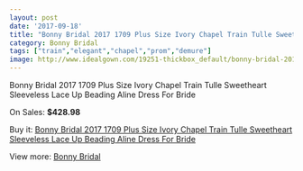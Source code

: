 ```yaml
---
layout: post
date: '2017-09-18'
title: "Bonny Bridal 2017 1709 Plus Size Ivory Chapel Train Tulle Sweetheart Sleeveless Lace Up Beading Aline Dress For Bride"
category: Bonny Bridal
tags: ["train","elegant","chapel","prom","demure"]
image: http://www.idealgown.com/19251-thickbox_default/bonny-bridal-2017-1709-plus-size-ivory-chapel-train-tulle-sweetheart-sleeveless-lace-up-beading-aline-dress-for-bride.jpg
---
```

Bonny Bridal 2017 1709 Plus Size Ivory Chapel Train Tulle Sweetheart Sleeveless Lace Up Beading Aline Dress For Bride

On Sales: **$428.98**
<a href="https://www.idealgown.com/en/bonny-bridal/7290-bonny-bridal-2017-1709-plus-size-ivory-chapel-train-tulle-sweetheart-sleeveless-lace-up-beading-aline-dress-for-bride.html"><amp-img layout="responsive" width="600" height="600" src="//www.idealgown.com/19251-thickbox_default/bonny-bridal-2017-1709-plus-size-ivory-chapel-train-tulle-sweetheart-sleeveless-lace-up-beading-aline-dress-for-bride.jpg" alt="Bonny Bridal 2017 1709 Plus Size Ivory Chapel Train Tulle Sweetheart Sleeveless Lace Up Beading Aline Dress For Bride 0" /></a>
<a href="https://www.idealgown.com/en/bonny-bridal/7290-bonny-bridal-2017-1709-plus-size-ivory-chapel-train-tulle-sweetheart-sleeveless-lace-up-beading-aline-dress-for-bride.html"><amp-img layout="responsive" width="600" height="600" src="//www.idealgown.com/19254-thickbox_default/bonny-bridal-2017-1709-plus-size-ivory-chapel-train-tulle-sweetheart-sleeveless-lace-up-beading-aline-dress-for-bride.jpg" alt="Bonny Bridal 2017 1709 Plus Size Ivory Chapel Train Tulle Sweetheart Sleeveless Lace Up Beading Aline Dress For Bride 1" /></a>
<a href="https://www.idealgown.com/en/bonny-bridal/7290-bonny-bridal-2017-1709-plus-size-ivory-chapel-train-tulle-sweetheart-sleeveless-lace-up-beading-aline-dress-for-bride.html"><amp-img layout="responsive" width="600" height="600" src="//www.idealgown.com/19253-thickbox_default/bonny-bridal-2017-1709-plus-size-ivory-chapel-train-tulle-sweetheart-sleeveless-lace-up-beading-aline-dress-for-bride.jpg" alt="Bonny Bridal 2017 1709 Plus Size Ivory Chapel Train Tulle Sweetheart Sleeveless Lace Up Beading Aline Dress For Bride 2" /></a>
<a href="https://www.idealgown.com/en/bonny-bridal/7290-bonny-bridal-2017-1709-plus-size-ivory-chapel-train-tulle-sweetheart-sleeveless-lace-up-beading-aline-dress-for-bride.html"><amp-img layout="responsive" width="600" height="600" src="//www.idealgown.com/19252-thickbox_default/bonny-bridal-2017-1709-plus-size-ivory-chapel-train-tulle-sweetheart-sleeveless-lace-up-beading-aline-dress-for-bride.jpg" alt="Bonny Bridal 2017 1709 Plus Size Ivory Chapel Train Tulle Sweetheart Sleeveless Lace Up Beading Aline Dress For Bride 3" /></a>

Buy it: [Bonny Bridal 2017 1709 Plus Size Ivory Chapel Train Tulle Sweetheart Sleeveless Lace Up Beading Aline Dress For Bride](https://www.idealgown.com/en/bonny-bridal/7290-bonny-bridal-2017-1709-plus-size-ivory-chapel-train-tulle-sweetheart-sleeveless-lace-up-beading-aline-dress-for-bride.html "Bonny Bridal 2017 1709 Plus Size Ivory Chapel Train Tulle Sweetheart Sleeveless Lace Up Beading Aline Dress For Bride")

View more: [Bonny Bridal](https://www.idealgown.com/en/41-bonny-bridal "Bonny Bridal")